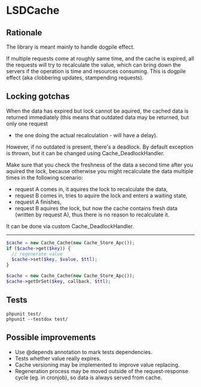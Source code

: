 LSDCache
========

Rationale
---------

The library is meant mainly to handle dogpile effect.

If multiple requests come at roughly same time, and the cache is expired,
all the requests will try to recalculate the value, which can bring down
the servers if the operation is time and resources consuming. This is dogpile
effect (aka clobbering updates, stampending requests).

Locking gotchas
---------------

When the data has expired but lock cannot be aquired, the cached data is returned
immediately (this means that outdated data may be returned, but only one request
- the one doing the actual recalculation - will have a delay).

However, if no outdated is present, there's a deadlock. By default exception is
thrown, but it can be changed using Cache_DeadlockHandler.

Make sure that you check the freshness of the data a second time after you
aquired the lock, because otherwise you might recalculate the data multiple
times in the following scenario:

- request A comes in, it aquires the lock to recalculate the data,
- request B comes in, tries to aquire the lock and enters a waiting state,
- request A finishes,
- request B aquires the lock, but now the cache contains fresh data (written
  by request A), thus there is no reason to recalculate it.

It can be done via custom Cache_DeadlockHandler.

-----

``` php
$cache = new Cache_Cache(new Cache_Store_Apc());
if ($cache->get($key)) {
  // regenerate value
  $cache->set($key, $value, $ttl);
}

$cache = new Cache_Cache(new Cache_Store_Apc());
$cache->getOrSet($key, callback, $ttl);
```


Tests
-----

```
phpunit test/
phpunit --testdox test/
```


Possible improvements
---------------------

- Use @depends annotation to mark tests dependencies.
- Tests whether value really expires.
- Cache versioning may be implemented to improve value replacing.
- Regeneration process may be moved outside of the request-response cycle
  (eg. in cronjob), so data is always served from cache.

